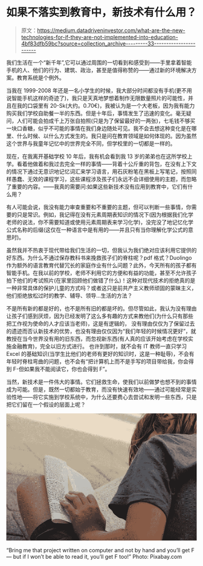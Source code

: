 # 如果不落实到教育中，新技术有什么用？

> 原文：<https://medium.datadriveninvestor.com/what-are-the-new-technologies-for-if-they-are-not-implemented-into-education-4bf83dfb59bc?source=collection_archive---------33----------------------->

我们生活在一个“新千年”,它可以通过周围的一切看到和感受到——手里拿着智能手机的人、他们的行为、建筑、政治，甚至是值得称赞的——通过新的环境解决方案。教育系统是个例外。

当我在 1999-2008 年还是一名小学生的时候，我大部分时间都没有手机(更不用说智能手机这样的奇迹了)，我只是天真地梦想着制作无限数量照片的可能性，并且在我的口袋里有 20-Sk(大约。0.70€)，我被认为是一个大老板，因为我有能力购买我们学校自助餐一半的东西。但是十年后，事情发生了迅速的变化。毫无疑问，人们可能会拍成千上万张自拍照(只是为了保留最好的一两张)，七毛钱不够买一块口香糖，似乎不可能的事情在我们身边随处可见。我不会去想这种变化是在哪里、什么时候、以什么方式发生的。我只是问在教育领域是如何体现的。因为虽然这个世界与我童年记忆中的世界完全不同，但学校里的一切都是一样的。

现在，在我离开基础学校 10 年后，我有机会看到我 13 岁的弟弟也在这所学校上学。看着他做着和我过去完全一样的事情——背着十公斤重的背包，在没有上下文的情况下通过无意识地记忆词汇来学习语言，用石灰粉笔在黑板上写笔记，按照同样愚蠢、无效的课程学习，这些课程涉及孩子们永远不会详细使用的主题，而忽略了重要的内容。——我真的需要问:如果这些新技术没有应用到教育中，它们有什么用？

有人可能会说，我没有能力审查重要和不重要的主题，但可以判断一些事情，你需要的只是常识。例如，我记得在没有元素周期表知识的情况下(因为根据我们化学老师的说法，你不需要知道或使用元素周期表来学习化学)，没完没了地记忆化学公式名称的后缀(这仅在一种语言中是有用的——并且只有当你理解化学公式的意思时)。

虽然我并不热衷于现代带给我们生活的一切，但我认为我们绝对应该利用它提供的好东西。为什么不通过保存教科书来挽救孩子们的脊柱呢？pdf 格式？Duolingo 作为额外的语言教育代替冗长的家庭作业有什么问题？此外，今天所有的孩子都有智能手机。在我以前的学校，老师不利用它的方便和有益的功能，甚至不允许孩子拍下他们的考试照片(在家里回顾他们做错了什么)！这种对现代技术的拒绝真的是一种非常具体的保护儿童的方式吗？或者这只是前共产主义教师顽固的蒙昧主义，他们拒绝放松过时的教学、辅导、领导…生活的方法？

不是所有新的都是好的，也不是所有旧的都是坏的。但尽管如此，我认为没有理由让孩子们感到厌烦，因为已经发明了这么多有趣的方式来教他们(为什么只有那些把工作视为使命的人才应该当老师)，这是有逻辑的， 没有理由仅仅为了保留过去的遗迹而否认新技术的优势，也没有理由仅仅因为“我们年轻的时候情况更好”，就教授在当今世界没有用的旧东西，而忽视新东西(有人真的应该开始考虑在学校实施金融教育)，完全以旧方式进行。 也许到那时，就不会有 IT 教师一直只学习 Excel 的基础知识(当学生比他们的老师有更好的知识时，这是一种耻辱)，不会有年轻时脊柱弯曲的问题，也不会有“把计算机上而不是手写的项目带给我，你会得到 F-但如果我不能阅读它，你也会得到 F”。

当然，新技术是一件伟大的事情。它们拯救生命，使我们以前做梦也想不到的事情成为可能。但是，既然一切都始于教育，而没有快速有效地——通过可能经常是实验性地——将它实施到学校系统中，为什么还要费心去尝试和发明一些东西，只是把它们留在一个假设的层面上呢？

![](img/b3d1e07e6534eaa38d8bfe9f8c2f75cd.png)

“Bring me that project written on computer and not by hand and you’ll get F — but if I won’t be able to read it, you’ll get F too!” Photo: Pixabay.com